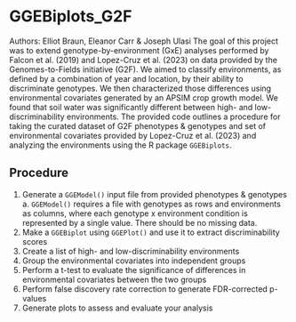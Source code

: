 # GGEBiplots_G2F
Authors: Elliot Braun, Eleanor Carr & Joseph Ulasi
The goal of this project was to extend genotype-by-environment (GxE) analyses performed by Falcon et al. (2019) and Lopez-Cruz et al. (2023) on data provided by the Genomes-to-Fields initiative (G2F). We aimed to classify environments, as defined by a combination of year and location, by their ability to discriminate genotypes. We then characterized those differences using environmental covariates generated by an APSIM crop growth model. We found that soil water was significantly different between high- and low-discriminability environments. The provided code outlines a procedure for taking the curated dataset of G2F phenotypes & genotypes and set of environmental covariates provided by Lopez-Cruz et al. (2023) and analyzing the environments using the R package `GGEBiplots`.

## Procedure
1. Generate a `GGEModel()` input file from provided phenotypes & genotypes
    a. `GGEModel()` requires a file with genotypes as rows and environments as columns, where each genotype x environment condition is represented by a single value. There should be no missing data.
2. Make a `GGEBiplot` using `GGEPlot()` and use it to extract discriminability scores
3. Create a list of high- and low-discriminability environments
4. Group the environmental covariates into independent groups
5. Perform a t-test to evaluate the significance of differences in environmental covariates between the two groups
6. Perform false discovery rate correction to generate FDR-corrected p-values
7. Generate plots to assess and evaluate your analysis
